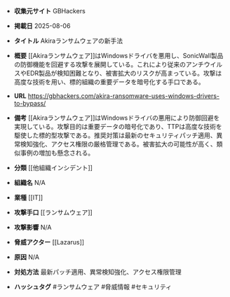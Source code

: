 - **収集元サイト**
GBHackers

- **掲載日**
2025-08-06

- **タイトル**
Akiraランサムウェアの新手法

- **概要**
[[Akiraランサムウェア]]はWindowsドライバを悪用し、SonicWall製品の防御機能を回避する攻撃を展開している。これにより従来のアンチウイルスやEDR製品が検知困難となり、被害拡大のリスクが高まっている。攻撃は高度な技術を用い、標的組織の重要データを暗号化する手口である。

- **URL**
https://gbhackers.com/akira-ransomware-uses-windows-drivers-to-bypass/

- **備考**
[[Akiraランサムウェア]]はWindowsドライバの悪用により防御回避を実現している。攻撃目的は重要データの暗号化であり、TTPは高度な技術を駆使した標的型攻撃である。推奨対策は最新のセキュリティパッチ適用、異常検知強化、アクセス権限の厳格管理である。被害拡大の可能性が高く、類似事例の増加も懸念される。

- **分類**
[[他組織インシデント]]

- **組織名**
N/A

- **業種**
[[IT]]

- **攻撃手口**
[[ランサムウェア]]

- **攻撃影響**
N/A

- **脅威アクター**
[[Lazarus]]

- **原因**
N/A

- **対処方法**
最新パッチ適用、異常検知強化、アクセス権限管理

- **ハッシュタグ**
#ランサムウェア #脅威情報 #セキュリティ
